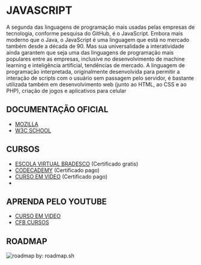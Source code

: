 # JAVASCRIPT
A segunda das linguagens de programação mais usadas pelas empresas de tecnologia, conforme pesquisa do GitHub, é o JavaScript.
Embora mais moderno que o Java, o JavaScript é uma linguagem que está no mercado também desde a década de 90. Mas sua universalidade a interatividade ainda garantem que seja uma das linguagens de programação mais populares entre as empresas, inclusive no desenvolvimento de machine learning e inteligência artificial, tendências de mercado.
A linguagem de programação interpretada, originalmente desenvolvida para permitir a interação de scripts com o usuário sem passagem pelo servidor, é bastante utilizada também em desenvolvimento web (junto ao HTML, ao CSS e ao PHP), criação de jogos e aplicativos para celular 

## DOCUMENTAÇÃO OFICIAL
* [MOZILLA](https://developer.mozilla.org/pt-BR/docs/Web/JavaScript)
* [W3C SCHOOL](https://www.w3schools.com/js/)

## CURSOS 
* [ESCOLA VIRTUAL BRADESCO](https://www.ev.org.br/cursos/introducao-ao-javascript) (Certificado gratis)
* [CODECADEMY](https://www.codecademy.com/learn/introduction-to-javascript) (Certificado pago)
* [CURSO EM VIDEO](https://www.cursoemvideo.com/curso/javascript/) (Certificado pago)
*
## APRENDA PELO YOUTUBE
* [CURSO EM VIDEO](https://www.youtube.com/playlist?list=PLntvgXM11X6pi7mW0O4ZmfUI1xDSIbmTm) 
* [CFB CURSOS](https://www.youtube.com/playlist?list=PLx4x_zx8csUj3IbPQ4_X5jis_SkCol3eC)

## ROADMAP
<img src="https://github.com/Dayvison45/Programap/blob/main/javascript%20roadmap.png" alt="roadmap" />
by: roadmap.sh

